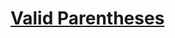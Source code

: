 <H1>
  <A HREF="https://leetcode.com/problems/valid-parentheses/description/" TARGET="_BLANK">Valid Parentheses</A>
</H1>

